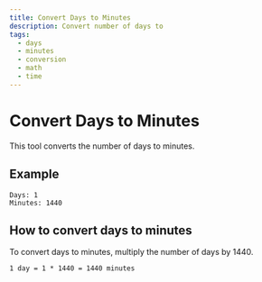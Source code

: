 ```yaml
---
title: Convert Days to Minutes
description: Convert number of days to
tags:
  - days
  - minutes
  - conversion
  - math
  - time
---
```


# Convert Days to Minutes

This tool converts the number of days to minutes.

## Example

```text
Days: 1
Minutes: 1440
```

## How to convert days to minutes

To convert days to minutes, multiply the number of days by 1440.

```text
1 day = 1 * 1440 = 1440 minutes
```
